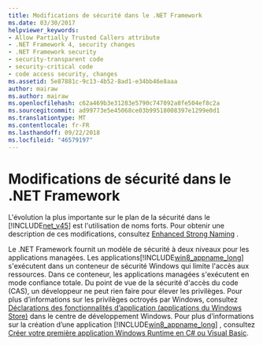 ```yaml
---
title: Modifications de sécurité dans le .NET Framework
ms.date: 03/30/2017
helpviewer_keywords:
- Allow Partially Trusted Callers attribute
- .NET Framework 4, security changes
- .NET Framework security
- security-transparent code
- security-critical code
- code access security, changes
ms.assetid: 5e87881c-9c13-4b52-8ad1-e34bb46e8aaa
author: mairaw
ms.author: mairaw
ms.openlocfilehash: c62a469b3e31283e5790c747092a8fe504ef8c2a
ms.sourcegitcommit: ad99773e5e45068ce03b99518008397e1299e0d1
ms.translationtype: MT
ms.contentlocale: fr-FR
ms.lasthandoff: 09/22/2018
ms.locfileid: "46579197"
---
```

# <a name="security-changes-in-the-net-framework"></a>Modifications de sécurité dans le .NET Framework
L'évolution la plus importante sur le plan de la sécurité dans le [!INCLUDE[net_v45](../../../includes/net-v45-md.md)] est l'utilisation de noms forts. Pour obtenir une description de ces modifications, consultez [Enhanced Strong Naming](../../../docs/framework/app-domains/enhanced-strong-naming.md) .  
  
 Le .NET Framework fournit un modèle de sécurité à deux niveaux pour les applications managées. Les applications[!INCLUDE[win8_appname_long](../../../includes/win8-appname-long-md.md)] s'exécutent dans un conteneur de sécurité Windows qui limite l'accès aux ressources. Dans ce conteneur, les applications managées s'exécutent en mode confiance totale. Du point de vue de la sécurité d'accès du code (CAS), un développeur ne peut rien faire pour élever les privilèges. Pour plus d’informations sur les privilèges octroyés par Windows, consultez [Déclarations des fonctionnalités d’application (applications du Windows Store)](https://go.microsoft.com/fwlink/?LinkId=230436) dans le centre de développement Windows. Pour plus d’informations sur la création d’une application [!INCLUDE[win8_appname_long](../../../includes/win8-appname-long-md.md)] , consultez [Créer votre première application Windows Runtime en C# ou Visual Basic](https://go.microsoft.com/fwlink/?LinkId=230461).
